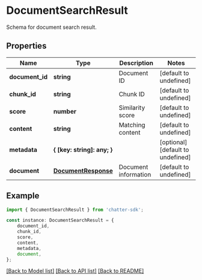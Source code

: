 # DocumentSearchResult

Schema for document search result.

## Properties

Name | Type | Description | Notes
------------ | ------------- | ------------- | -------------
**document_id** | **string** | Document ID | [default to undefined]
**chunk_id** | **string** | Chunk ID | [default to undefined]
**score** | **number** | Similarity score | [default to undefined]
**content** | **string** | Matching content | [default to undefined]
**metadata** | **{ [key: string]: any; }** |  | [optional] [default to undefined]
**document** | [**DocumentResponse**](DocumentResponse.md) | Document information | [default to undefined]

## Example

```typescript
import { DocumentSearchResult } from 'chatter-sdk';

const instance: DocumentSearchResult = {
    document_id,
    chunk_id,
    score,
    content,
    metadata,
    document,
};
```

[[Back to Model list]](../README.md#documentation-for-models) [[Back to API list]](../README.md#documentation-for-api-endpoints) [[Back to README]](../README.md)
